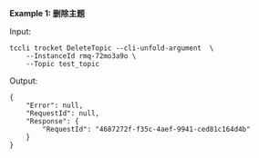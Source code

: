 **Example 1: 删除主题**



Input: 

```
tccli trocket DeleteTopic --cli-unfold-argument  \
    --InstanceId rmq-72mo3a9o \
    --Topic test_topic
```

Output: 
```
{
    "Error": null,
    "RequestId": null,
    "Response": {
        "RequestId": "4687272f-f35c-4aef-9941-ced81c164d4b"
    }
}
```

